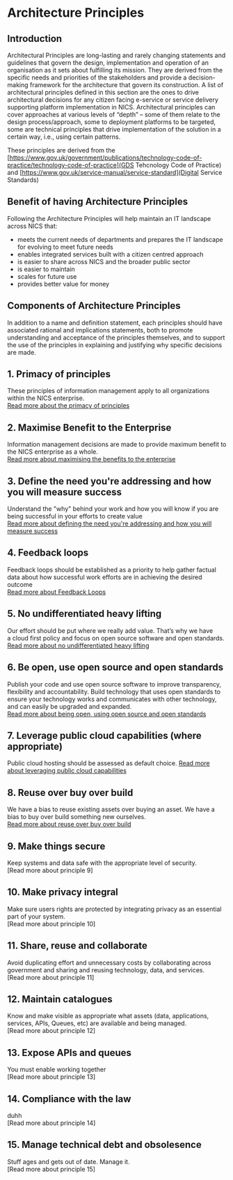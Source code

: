 # Architecture Principles

## Introduction
Architectural Principles are long-lasting and rarely changing statements and guidelines that govern the design, implementation and operation of an organisation as it sets about fulfilling its mission. They are derived from the specific needs and priorities of the stakeholders and provide a decision-making framework for the architecture that govern its construction. A list of architectural principles defined in this section are the ones to drive architectural decisions for any citizen facing e-service or service delivery supporting platform implementation in NICS. Architectural principles can cover approaches at various levels of “depth” – some of them relate to the design process/approach, some to deployment platforms to be targeted, some are technical principles that drive implementation of the solution in a certain way, i.e., using certain patterns.

These principles are derived from the [https://www.gov.uk/government/publications/technology-code-of-practice/technology-code-of-practice](GDS Tehcnology Code of Practice) and [https://www.gov.uk/service-manual/service-standard](Digital Service Standards)

## Benefit of having Architecture Principles
Following the Architecture Principles will help maintain an IT landscape across NICS that:
- meets the current needs of departments and prepares the IT landscape for evolving to meet future needs
- enables integrated services built with a citizen centred approach
- is easier to share across NICS and the broader public sector
- is easier to maintain
- scales for future use
- provides better value for money

## Components of Architecture Principles
In addition to a name and definition statement, each principles should have associated rational and implications statements, both to promote understanding and acceptance of the principles themselves, and to support the use of the principles in explaining and justifying why specific decisions are made.

## 1. Primacy of principles
  These principles of information management apply to all organizations within the NICS enterprise.  
  [Read more about the primacy of principles](./architecture%20principles/primacy%20of%20principles.md)

## 2. Maximise Benefit to the Enterprise
  Information management decisions are made to provide maximum benefit to the NICS enterprise as a whole.  
[Read more about maximising the benefits to the enterprise](./architecture%20principles/maximise-benefits-to-the-enterprise.md)

## 3. Define the need you're addressing and how you will measure success
  Understand the "why" behind your work and how you will know if you are being successful in your efforts to create value  
  [Read more about defining the need you're addressing and how you will measure success](./architecture%20principles/define-the-need-youre-addressing-and-how-you-will-measure-success.md)

## 4. Feedback loops
  Feedback loops should be established as a priority to help gather factual data about how successful work efforts are in achieving the desired outcome  
[Read more about Feedback Loops](./architecture%20principles/feedback-loops.md)

## 5. No undifferentiated heavy lifting
  Our effort should be put where we really add value. That’s why we have a cloud first policy and focus on open source software and open standards.
[Read more about no undifferentiated heavy lifting](./architecture%20principles/no-undifferentiated-heavy-lifting.md)

## 6. Be open, use open source and open standards
  Publish your code and use open source software to improve transparency, flexibility and accountability.  Build technology that uses open standards to ensure your technology works and communicates with other technology, and can easily be upgraded and expanded.  
[Read more about being open, using open source and open standards](./architecture%20principles/be-open-use-open-source-and-open-standards.md)

## 7. Leverage public cloud capabilities (where appropriate)  
  Public cloud hosting should be assessed as default choice. 
[Read more about leveraging public cloud capabilities](./architecture%20principles/leverage-public-cloud-capabilities.md)

## 8. Reuse over buy over build
We have a bias to reuse existing assets over buying an asset.  We have a bias to buy over build something new ourselves.  
[Read more about reuse over buy over build](./architecture%20principles/reuse-over-buy-over-build.md)

## 9. Make things secure
Keep systems and data safe with the appropriate level of security.  
[Read more about principle 9]

## 10. Make privacy integral
Make sure users rights are protected by integrating privacy as an essential part of your system.    
[Read more about principle 10]

## 11. Share, reuse and collaborate
Avoid duplicating effort and unnecessary costs by collaborating across government and sharing and reusing technology, data, and services.    
[Read more about principle 11]

## 12. Maintain catalogues
Know and make visible as appropriate  what assets (data, applications, services, APIs, Queues, etc) are available and being managed.  
[Read more about principle 12]

## 13.  Expose APIs and queues
You must enable working together  
[Read more about principle 13]

## 14. Compliance with the law
duhh  
[Read more about principle 14]

## 15. Manage technical debt and obsolesence
Stuff ages and gets out of date.  Manage it.  
[Read more about principle 15]


